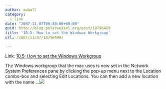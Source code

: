 ```yaml
---
author: awball
category:
  - link
date: "2007-11-07T09:30:00+00:00"
guid: http://blog.polarweasel.org/post/18796499
title: '10.5: How to set the Windows Workgroup'
url: /2007/11/07/18796499/

---
```

Link: [10.5: How to set the Windows Workgroup](http://feeds.macworld.com/~r/macosxhints/leopard/~3/181141060/article.php)

The Windows workgroup that the mac uses is now set in the Network System Preferences pane by clicking the pop-up menu next to the Location combo-box and selecting Edit Locations. You can then add a new location with the name …![](http://feeds.macworld.com/~r/macosxhints/leopard/~4/181141060)
